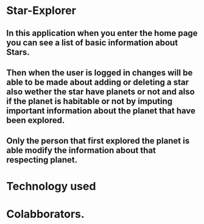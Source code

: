 # Star-Explorer

## In this application when you enter the home page you can see a list of basic information about Stars.

## Then when the user is logged  in changes will be able to be made about adding or deleting a star also wether the star have planets or not and also if the planet is habitable or not by imputing important information about the planet that have been explored.

## Only the person that first explored the planet is able modify the information about that respecting planet.

# Technology used

# Colabborators. 